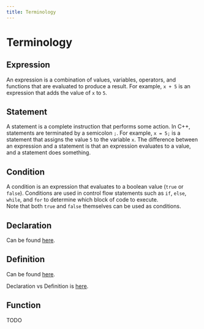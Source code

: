 ```yaml
---
title: Terminology
---
```


# Terminology

## Expression

An expression is a combination of values, variables, operators, and functions that are evaluated to produce a result. For example, `x + 5` is an expression that adds the value of `x` to `5`.

## Statement

A statement is a complete instruction that performs some action. In C++, statements are terminated by a semicolon `;`. For example, `x = 5;` is a statement that assigns the value `5` to the variable `x`.
The difference between an expression and a statement is that an expression evaluates to a value, and a statement does something.

## Condition

A condition is an expression that evaluates to a boolean value (`true` or `false`). Conditions are used in control flow statements such as `if`, `else`, `while`, and `for` to determine which block of code to execute.  
Note that both `true` and `false` themselves can be used as conditions.

## Declaration
Can be found [here](./variables#declaring-variables).

## Definition
Can be found [here](./variables#defining-variables).

Declaration vs Definition is [here](./variables#declaration-vs-definition).

## Function
TODO